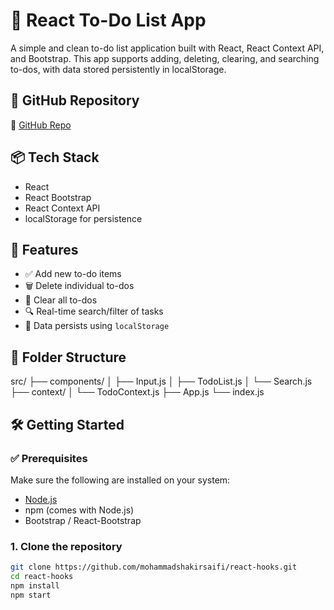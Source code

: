 # 📝 React To-Do List App

A simple and clean to-do list application built with React, React Context API, and Bootstrap. This app supports adding, deleting, clearing, and searching to-dos, with data stored persistently in localStorage.


## 📂 GitHub Repository

🔗 [GitHub Repo](https://github.com/mohammadshakirsaifi/react-hooks.git)

## 📦 Tech Stack

- React
- React Bootstrap
- React Context API
- localStorage for persistence

## 🔧 Features

- ✅ Add new to-do items
- 🗑️ Delete individual to-dos
- 🧹 Clear all to-dos
- 🔍 Real-time search/filter of tasks
- 💾 Data persists using `localStorage`


## 📁 Folder Structure

src/
├── components/
│   ├── Input.js
│   ├── TodoList.js
│   └── Search.js
├── context/
│   └── TodoContext.js
├── App.js
└── index.js

## 🛠️ Getting Started

### ✅ Prerequisites

Make sure the following are installed on your system:

- [Node.js](https://nodejs.org/)
- npm (comes with Node.js)
- Bootstrap / React-Bootstrap
### 1. Clone the repository

```bash
git clone https://github.com/mohammadshakirsaifi/react-hooks.git
cd react-hooks
npm install
npm start

